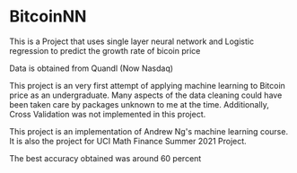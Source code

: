 # BitcoinNN

This is a Project that uses single layer neural network and Logistic regression to predict the growth rate of bicoin price

Data is obtained from Quandl (Now Nasdaq)

This project is an very first attempt of applying machine learning to Bitcoin price as an undergraduate. Many aspects of the data cleaning could have been taken
care by packages unknown to me at the time. Additionally, Cross Validation was not implemented in this project.

This project is an implementation  of Andrew Ng's machine learning course. It is also the project for UCI Math Finance Summer 2021 Project. 

The best accuracy obtained was around 60 percent
